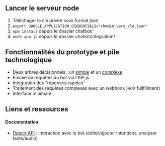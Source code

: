 ## Lancer le serveur node

1. Téléchager la clé privée sous format json
2. ```export GOOGLE_APPLICATION_CREDENTIALS="chemin_vers_clé.json"```
3. ```npm install``` depuis le dossier chatbot/
4. ```node app.js``` depuis le dossier chabot/integration/

## Fonctionnalités du prototype et pile technologique

* Deux arbres décisionnels : un [simple](https://imgur.com/a/PdCsTNY) et un [complexe](https://imgur.com/a/qVJuVVP) 
* Envoie de requêtes au bot via l'API js
* Intégration des "réponses rapides"
* Traitement des requêtes complexes avec un webhook (voir fullfillment) 
* Interface minimale

## Liens et ressources

#### Documentation 

* [Detect API](https://github.com/googleapis/nodejs-dialogflow) : intéraction avec le bot (éditer/ajouter intentions, analyser texte/audio)

